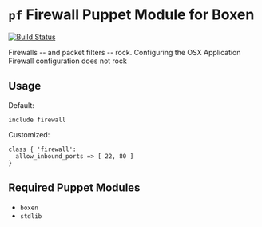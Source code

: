 # `pf` Firewall Puppet Module for Boxen

[![Build Status](https://travis-ci.org/nonrational/puppet-firewall.svg)](https://travis-ci.org/nonrational/puppet-firewall)

Firewalls -- and packet filters -- rock. Configuring the OSX Application Firewall configuration does not rock

## Usage

Default:
```puppet
include firewall
```

Customized:
```puppet
class { 'firewall':
  allow_inbound_ports => [ 22, 80 ]
}
```

## Required Puppet Modules

* `boxen`
* `stdlib`

